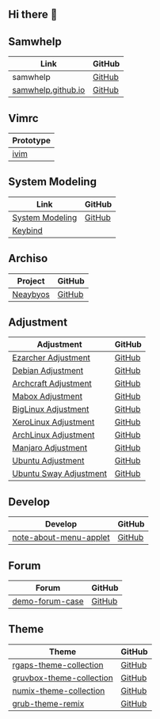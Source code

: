 

## Hi there 👋

<!--
**samwhelp/samwhelp** is a ✨ _special_ ✨ repository because its `README.md` (this file) appears on your GitHub profile.

Here are some ideas to get you started:

- 🔭 I’m currently working on ...
- 🌱 I’m currently learning ...
- 👯 I’m looking to collaborate on ...
- 🤔 I’m looking for help with ...
- 💬 Ask me about ...
- 📫 How to reach me: ...
- 😄 Pronouns: ...
- ⚡ Fun fact: ...
-->


## Samwhelp

| Link | GitHub |
| --- | --- |
| samwhelp | [GitHub](https://github.com/samwhelp/samwhelp) |
| [samwhelp.github.io](https://samwhelp.github.io/book/) | [GitHub](https://github.com/samwhelp/samwhelp.github.io) |


## Vimrc

| Prototype |
| --- |
| [ivim](https://github.com/samwhelp/note-about-vim/tree/gh-pages/_demo/prototype/ivim) |


## System Modeling

| Link | GitHub |
| --- | --- |
| [System Modeling](https://samwhelp.github.io/system-modeling/) | [GitHub](https://github.com/samwhelp/system-modeling/) |
| [Keybind](https://samwhelp.github.io/system-modeling/read/en_us/quick-start) |  |


## Archiso

| Project | GitHub |
| --- | --- |
| [Neaybyos](https://samwhelp.github.io/nearbyos/) | [GitHub](https://github.com/samwhelp/nearbyos) |


## Adjustment

| Adjustment | GitHub |
| --- | --- |
| [Ezarcher Adjustment](https://samwhelp.github.io/ezarcher-adjustment/) | [GitHub](https://github.com/samwhelp/ezarcher-adjustment) |
| [Debian Adjustment](https://samwhelp.github.io/debian-adjustment/) | [GitHub](https://github.com/samwhelp/debian-adjustment) |
| [Archcraft Adjustment](https://samwhelp.github.io/archcraft-adjustment/) | [GitHub](https://github.com/samwhelp/archcraft-adjustment) |
| [Mabox Adjustment](https://samwhelp.github.io/mabox-adjustment/) | [GitHub](https://github.com/samwhelp/mabox-adjustment) |
| [BigLinux Adjustment](https://samwhelp.github.io/biglinux-adjustment/) | [GitHub](https://github.com/samwhelp/biglinux-adjustment) |
| [XeroLinux Adjustment](https://samwhelp.github.io/xerolinux-adjustment/) | [GitHub](https://github.com/samwhelp/xerolinux-adjustment) |
| [ArchLinux Adjustment](https://samwhelp.github.io/archlinux-adjustment/) | [GitHub](https://github.com/samwhelp/archlinux-adjustment) |
| [Manjaro Adjustment](https://samwhelp.github.io/manjaro-adjustment/) | [GitHub](https://github.com/samwhelp/manjaro-adjustment) |
| [Ubuntu Adjustment](https://samwhelp.github.io/ubuntu-adjustment/) | [GitHub](https://github.com/samwhelp/ubuntu-adjustment) |
| [Ubuntu Sway Adjustment](https://samwhelp.github.io/ubuntu-sway-adjustment/) | [GitHub](https://github.com/samwhelp/ubuntu-sway-adjustment) |


## Develop

| Develop | GitHub |
| --- | --- |
| [note-about-menu-applet](https://samwhelp.github.io/note-about-menu-applet/) | [GitHub](https://github.com/samwhelp/note-about-menu-applet) |


## Forum

| Forum | GitHub |
| --- | --- |
| [demo-forum-case](https://samwhelp.github.io/demo-forum-case/) | [GitHub](https://github.com/samwhelp/demo-forum-case) |


## Theme

| Theme | GitHub |
| --- | --- |
| [rgaps-theme-collection](https://samwhelp.github.io/rgaps-theme-collection/) | [GitHub](https://github.com/samwhelp/rgaps-theme-collection) |
| [gruvbox-theme-collection](https://samwhelp.github.io/gruvbox-theme-collection/) | [GitHub](https://github.com/samwhelp/gruvbox-theme-collection) |
| [numix-theme-collection](https://samwhelp.github.io/numix-theme-collection/) | [GitHub](https://github.com/samwhelp/numix-theme-collection) |
| [grub-theme-remix](https://samwhelp.github.io/grub-theme-remix/) | [GitHub](https://github.com/samwhelp/grub-theme-remix) |
